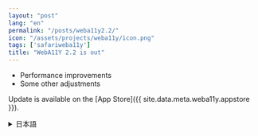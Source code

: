 ```yaml
---
layout: "post"
lang: "en"
permalink: "/posts/weba11y2.2/"
icon: "/assets/projects/weba11y/icon.png"
tags: ['safariweba11y']
title: "WebA11Y 2.2 is out"
---
```


- Performance improvements
- Some other adjustments

Update is available on the [App Store]({{ site.data.meta.weba11y.appstore }}).

<details lang="ja">
<summary>日本語</summary>

- パフォーマンスの改善を行いました
- その他いくつかの調整を行いました

アップデートは[App Store]({{ site.data.meta.weba11y.appstore }})で利用可能です。

</details>
